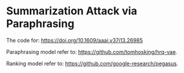 # Summarization Attack via Paraphrasing

The code for: https://doi.org/10.1609/aaai.v37i13.26985

Paraphrasing model refer to: https://github.com/tomhosking/hrq-vae.


Ranking model refer to: https://github.com/google-research/pegasus.

